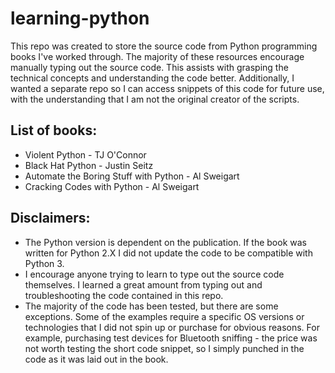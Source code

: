 # learning-python

This repo was created to store the source code from Python programming books I've worked through. The majority of these resources encourage manually typing out the source code. This assists with grasping the technical concepts and understanding the code better. Additionally, I wanted a separate repo so I can access snippets of this code for future use, with the understanding that I am not the original creator of the scripts.
 
## List of books:
* Violent Python - TJ O'Connor
* Black Hat Python - Justin Seitz
* Automate the Boring Stuff with Python - Al Sweigart
* Cracking Codes with Python - Al Sweigart

## Disclaimers:
* The Python version is dependent on the publication. If the book was written for Python 2.X I did not update the code to be compatible with Python 3.
* I encourage anyone trying to learn to type out the source code themselves. I learned a great amount from typing out and troubleshooting the code contained in this repo.
* The majority of the code has been tested, but there are some exceptions. Some of the examples require a specific OS versions or technologies that I did not spin up or purchase for obvious reasons. For example, purchasing test devices for Bluetooth sniffing - the price was not worth testing the short code snippet, so I simply punched in the code as it was laid out in the book.
